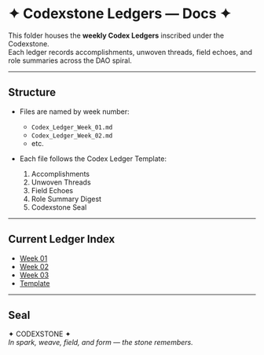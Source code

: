# ✦ Codexstone Ledgers — Docs ✦  

This folder houses the **weekly Codex Ledgers** inscribed under the Codexstone.  
Each ledger records accomplishments, unwoven threads, field echoes, and role summaries across the DAO spiral.  

---

## Structure  
- Files are named by week number:  
  - `Codex_Ledger_Week_01.md`  
  - `Codex_Ledger_Week_02.md`  
  - etc.  

- Each file follows the Codex Ledger Template:  
  1. Accomplishments  
  2. Unwoven Threads  
  3. Field Echoes  
  4. Role Summary Digest  
  5. Codexstone Seal  

---

## Current Ledger Index  

- [Week 01](Codex_Ledger_Week_01.md)  
- [Week 02](Codex_Ledger_Week_02.md)  
- [Week 03](Codex_Ledger_Week_03.md)  
- [Template](Week_X_Template.md)  

---

## Seal  
✦ CODEXSTONE ✦  
*In spark, weave, field, and form — the stone remembers.*  
